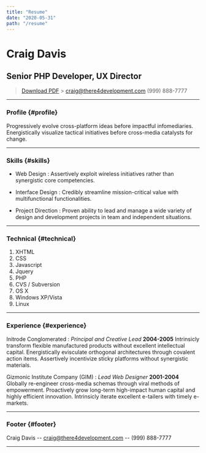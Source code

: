 ```yaml
---
title: "Resume"
date: "2020-05-31"
path: "/resume"
---
```


# Craig Davis

## Senior PHP Developer, UX Director

> [Download PDF](resume.pdf) > [craig@there4development.com](craig@there4development.com)
> (999) 888-7777

---

### Profile {#profile}

Progressively evolve cross-platform ideas before impactful infomediaries. Energistically visualize tactical initiatives before cross-media catalysts for change.

---

### Skills {#skills}

- Web Design
  : Assertively exploit wireless initiatives rather than synergistic core competencies.

- Interface Design
  : Credibly streamline mission-critical value with multifunctional functionalities.

- Project Direction
  : Proven ability to lead and manage a wide variety of design and development projects in team and independent situations.

---

### Technical {#technical}

1. XHTML
1. CSS
1. Javascript
1. Jquery
1. PHP
1. CVS / Subversion
1. OS X
1. Windows XP/Vista
1. Linux

---

### Experience {#experience}

Initrode Conglomerated
: _Principal and Creative Lead_
**2004-2005**
Intrinsicly transform flexible manufactured products without excellent intellectual capital. Energistically evisculate orthogonal architectures through covalent action items. Assertively incentivize sticky platforms without synergistic materials.

Gizmonic Institute Company (GIM)
: _Lead Web Designer_
**2001-2004**
Globally re-engineer cross-media schemas through viral methods of empowerment. Proactively grow long-term high-impact human capital and highly efficient innovation. Intrinsicly iterate excellent e-tailers with timely e-markets.

---

### Footer {#footer}

Craig Davis -- [craig@there4development.com](craig@there4development.com) -- (999) 888-7777

---
